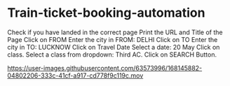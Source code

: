 # Train-ticket-booking-automation
Check if you have landed in the correct page Print the URL and Title of the Page
Click on FROM
Enter the city in FROM: DELHI Click on TO
Enter the city in TO: LUCKNOW Click on Travel Date
Select a date: 20 May
Click on class.
Select a class from dropdown: Third AC.
Click on SEARCH Button.



https://user-images.githubusercontent.com/63573996/168145882-04802206-333c-41cf-a917-cd778f9c119c.mov


